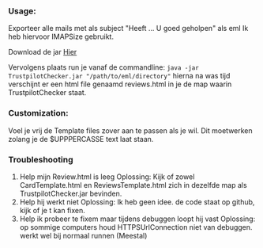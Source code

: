 ### Usage: 
Exporteer alle mails met als subject "Heeft ... U goed geholpen" als eml
Ik heb hiervoor IMAPSize gebruikt.

Download de jar [Hier](https://github.com/Pverweij/TrustPilotFinder/releases/download/1.0/TrustpilotChecker.zip)

Vervolgens plaats run je vanaf de commandline:
```java -jar TrustpilotChecker.jar "/path/to/eml/directory"```
hierna na was tijd verschijnt er een html file genaamd reviews.html in je de map waarin TrustpilotChecker staat.
	
	
### Customization:
Voel je vrij de Template files zover aan te passen als je wil.
Dit moetwerken zolang je de $UPPPERCASSE text laat staan.
	
	
### Troubleshooting
1. Help mijn Review.html is leeg
	Oplossing: Kijk of zowel CardTemplate.html en ReviewsTemplate.html zich in dezelfde map als TrustpilotChecker.jar bevinden.
2. Help hij werkt niet
	Oplossing: Ik heb geen idee. de code staat op github, kijk of je t kan fixen.
3. Help ik probeer te fixem maar tijdens debuggen loopt hij vast
	Oplossing: op sommige computers houd HTTPSUrlConnection niet van debuggen. werkt wel bij normaal runnen (Meestal)
